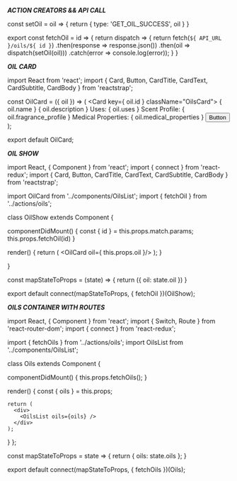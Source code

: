 ***ACTION CREATORS && API CALL***

const setOil = oil => {
    return {
        type: 'GET_OIL_SUCCESS',
        oil
    }
}

export const fetchOil = id => {
    return dispatch => {
        return fetch(`${ API_URL }/oils/${ id }`)
            .then(response => response.json())
            .then(oil => dispatch(setOil(oil)))
            .catch(error => console.log(error));
    }
}

***OIL CARD***

import React from 'react';
import { Card, Button, CardTitle, CardText,
 CardSubtitle, CardBody } from 'reactstrap';

const OilCard = ({ oil }) => (
    <Card key={ oil.id } className="OilsCard">
        <CardBody>
            <CardTitle>{ oil.name }</CardTitle>
            <CardText>{ oil.description }</CardText>
            <CardSubtitle>Uses:</CardSubtitle>
            <CardText>{ oil.uses }</CardText>
            <CardSubtitle>Scent Profile:</CardSubtitle>
            <CardText>{ oil.fragrance_profile }</CardText>
            <CardSubtitle>Medical Properties:</CardSubtitle>
            <CardText>{ oil.medical_properties }</CardText>
            <Button>Button</Button>
        </CardBody>
    </Card>
);

export default OilCard;

***OIL SHOW***

import React, { Component } from 'react';
import { connect } from 'react-redux';
import { Card, Button, CardTitle, CardText,
  CardSubtitle, CardBody } from 'reactstrap';

import OilCard from '../components/OilsList';
import { fetchOil } from '../actions/oils';

class OilShow extends Component {

  componentDidMount() {
    const { id } = this.props.match.params;
    this.props.fetchOil(id)
  }

  render() {
    return (
        <OilCard oil={ this.props.oil }/>
    );
  }

}

const mapStateToProps = (state) => {
    return ({
      oil: state.oil
    })
  }

export default connect(mapStateToProps, { fetchOil })(OilShow);

***OILS CONTAINER WITH ROUTES***

import React, { Component } from 'react';
import { Switch, Route } from 'react-router-dom';
import { connect } from 'react-redux';

import { fetchOils } from '../actions/oils';
import OilsList from '../components/OilsList';

class Oils extends Component {

  componentDidMount() {
    this.props.fetchOils();
  }

  render() {
    const { oils } = this.props;

    return (
      <div>
        <OilsList oils={oils} />
      </div>
    );
  }
};

const mapStateToProps = state => {
  return {
    oils: state.oils
  };
}

export default connect(mapStateToProps, { fetchOils })(Oils);